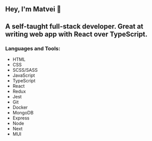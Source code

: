 <h2>Hey, I'm Matvei 👋 </h2>
<h2>A self-taught full-stack developer. Great at writing web app with React over TypeScript.</h2>
<h3 align="left">Languages and Tools:</h3>
<ul>
  <li>HTML</li>
  <li>CSS</li>
  <li>SCSS/SASS</li>
  <li>JavaScript</li>
  <li>TypeScript</li>
  <li>React</li>
  <li>Redux</li>
  <li>Jest</li>
  <li>Git</li>
  <li>Docker</li>
  <li>MongoDB</li>
  <li>Express</li>
  <li>Node</li>
  <li>Next</li>
  <li>MUI</li>
</ul>
